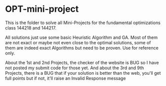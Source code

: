 # OPT-mini-project

This is the folder to solve all Mini-Projects for the fundamental optimizations class 144218 and 144217.


All solutions just use some basic Heuristic Algorithm and GA. Most of them are not exact or maybe not even close to the optimal solutions, some of them are indeed exact Algorithms but need to be proven. Use for reference only.

About the 1st and 2nd Projects, the checker of the website is BUG so I have not posted my submit code for those yet.
And about the 3rd and 9th Projects, there is a BUG that if your solution is better than the web, you'll get full points but if not, it'll raise an Invalid Response message
